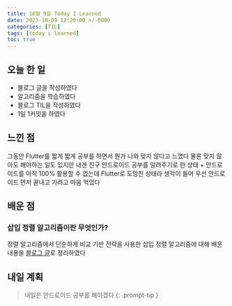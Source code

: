 ```yaml
---
title: 10월 9일 Today I Learned
date: 2023-10-09 12:20:00 +/-0000
categories: [TIL]
tags: [today i learned]
toc: true
---
```


## 오늘 한 일

* 블로그 글을 작성하였다
* 알고리즘을 학습하였다
* 블로그 TIL을 작성하였다
* 1일 1커밋을 하였다

## 느낀 점

그동안 Flutter를 짧게 짧게 공부를 하면서 뭔가 나와 맞지 않다고 느꼈다 물론 맞지 않아도 해야하는 일도 있지만 내겐 친구 안드로이드 공부를 알려주기로 한 상태 + 안드로이드를 아직 100% 활용할 수 없는데 Flutter로 도망친 상태라 생각이 들어 우선 안드로이드 먼저 끝내고 가려고 마음 먹었다

## 배운 점

### 삽입 정렬 알고리즘이란 무엇인가?

정렬 알고리즘에서 단순하게 비교 기반 전략을 사용한 삽입 정렬 알고리즘에 대해 배운 내용을 [블로그 글](https://jangwoojun.github.io/posts/%EC%82%BD%EC%9E%85-%EC%A0%95%EB%A0%AC-%EC%95%8C%EA%B3%A0%EB%A6%AC%EC%A6%98%EC%9D%B4%EB%9E%80/)로 정리하였다

## 내일 계획

> 내일은 안드로이드 공부를 해야겠다
{: .prompt-tip }


